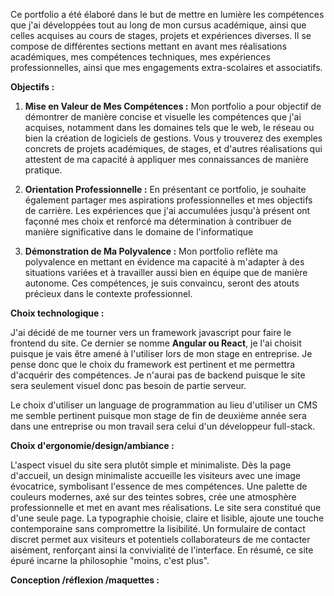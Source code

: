 Ce portfolio a été élaboré dans le but de mettre en lumière les compétences que j'ai développées tout au long de mon cursus académique, ainsi que celles acquises au cours de stages, projets et expériences diverses. Il se compose de différentes sections mettant en avant mes réalisations académiques, mes compétences techniques, mes expériences professionnelles, ainsi que mes engagements extra-scolaires et associatifs.

**Objectifs :**

1. **Mise en Valeur de Mes Compétences :** Mon portfolio a pour objectif de démontrer de manière concise et visuelle les compétences que j'ai acquises, notamment dans les domaines tels que le web, le réseau ou bien la création de logiciels de gestions. Vous y trouverez des exemples concrets de projets académiques, de stages, et d'autres réalisations qui attestent de ma capacité à appliquer mes connaissances de manière pratique.
    
2. **Orientation Professionnelle :** En présentant ce portfolio, je souhaite également partager mes aspirations professionnelles et mes objectifs de carrière. Les expériences que j'ai accumulées jusqu'à présent ont façonné mes choix et renforcé ma détermination à contribuer de manière significative dans le domaine de l'informatique
    
3. **Démonstration de Ma Polyvalence :** Mon portfolio reflète ma polyvalence en mettant en évidence ma capacité à m'adapter à des situations variées et à travailler aussi bien en équipe que de manière autonome. Ces compétences, je suis convaincu, seront des atouts précieux dans le contexte professionnel.

**Choix technologique :**

J'ai décidé de me tourner vers un framework javascript pour faire le frontend du site. Ce dernier se nomme **Angular ou React**, je l'ai choisit puisque je vais être amené à l'utiliser lors de mon stage en entreprise. Je pense donc que le choix du framework est pertinent et me permettra d'acquérir des compétences. Je n'aurai pas de backend puisque le site sera seulement visuel donc pas besoin de partie serveur.

Le choix d'utiliser un language de programmation au lieu d'utiliser un CMS me semble pertinent puisque mon stage de fin de deuxième année sera dans une entreprise ou mon travail sera celui d'un développeur full-stack.

**Choix d'ergonomie/design/ambiance :**

L'aspect visuel du site sera plutôt simple et minimaliste. Dès la page d'accueil, un design minimaliste accueille les visiteurs avec une image évocatrice, symbolisant l'essence de mes compétences. Une palette de couleurs modernes, axé sur des teintes sobres, crée une atmosphère professionnelle et met en avant mes réalisations. Le site sera constitué que d'une seule page. La typographie choisie, claire et lisible, ajoute une touche contemporaine sans compromettre la lisibilité. Un formulaire de contact discret permet aux visiteurs et potentiels collaborateurs de me contacter aisément, renforçant ainsi la convivialité de l'interface. En résumé, ce site épuré incarne la philosophie "moins, c'est plus".

**Conception /réflexion /maquettes :**


